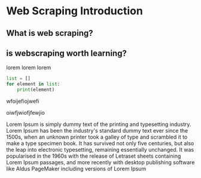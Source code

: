 # Web Scraping Introduction

## What is web scraping?
## is webscraping worth learning?
lorem lorem lorem

```python
list = []
for element in list:
    print(element)
```

wfoijefiojwefi

oiwfjwiofjfewjio


Lorem Ipsum is simply dummy text of the printing and typesetting industry. Lorem Ipsum has been the industry's standard dummy text ever since the 1500s, when an unknown printer took a galley of type and scrambled it to make a type specimen book. It has survived not only five centuries, but also the leap into electronic typesetting, remaining essentially unchanged. It was popularised in the 1960s with the release of Letraset sheets containing Lorem Ipsum passages, and more recently with desktop publishing software like Aldus PageMaker including versions of Lorem Ipsum